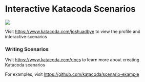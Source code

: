 # Interactive Katacoda Scenarios

[![](http://shields.katacoda.com/katacoda/joshuadbye/count.svg)](https://www.katacoda.com/joshuadbye "Get your profile on Katacoda.com")

Visit https://www.katacoda.com/joshuadbye to view the profile and interactive scenarios

### Writing Scenarios
Visit https://www.katacoda.com/docs to learn more about creating Katacoda scenarios

For examples, visit https://github.com/katacoda/scenario-example
